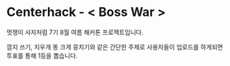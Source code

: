 # Centerhack - < Boss War >

멋쟁이 사자처럼 7기 8월 여름 해커톤 프로젝트입니다.

깜지 쓰기, 지우개 똥 크게 뭉치기와 같은 간단한 주제로 사용자들이 업로드를 하게되면 투표를 통해 1등을 뽑습니다.
